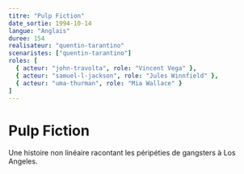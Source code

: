 ```yaml
---
titre: "Pulp Fiction"
date_sortie: 1994-10-14
langue: "Anglais"
duree: 154
realisateur: "quentin-tarantino"
scenaristes: ["quentin-tarantino"]
roles: [
  { acteur: "john-travolta", role: "Vincent Vega" },
  { acteur: "samuel-l-jackson", role: "Jules Winnfield" },
  { acteur: "uma-thurman", role: "Mia Wallace" }
]
---
```


# Pulp Fiction

Une histoire non linéaire racontant les péripéties de gangsters à Los Angeles.